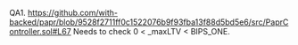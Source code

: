 QA1. https://github.com/with-backed/papr/blob/9528f2711ff0c1522076b9f93fba13f88d5bd5e6/src/PaprController.sol#L67
Needs to check 0 < _maxLTV < BIPS_ONE.

